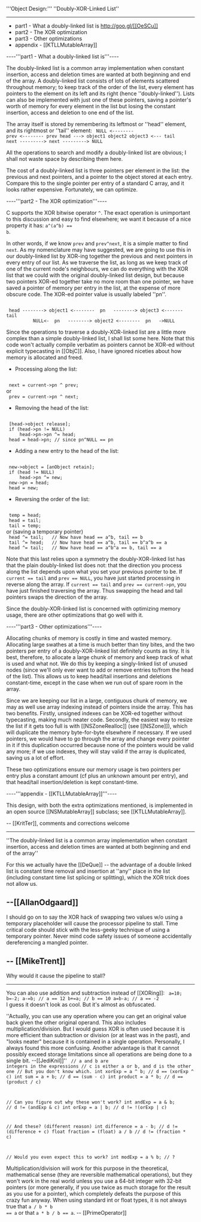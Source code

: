 '''Object Design:''' ''Doubly-XOR-Linked List''

----


* part1 - What a doubly-linked list is http://goo.gl/[[OeSCu]]
* part2 - The XOR optimization
* part3 - Other optimizations
* appendix - [[KTLLMutableArray]]


----'''part1 - What a doubly-linked list is'''----

The doubly-linked list is a common array implementation when constant insertion, access and deletion times are wanted at both beginning and end of the array. A doubly-linked list consists of lots of elements scattered throughout memory; to keep track of the order of the list, every element has pointers to the element on its left and its right (hence ''doubly-linked''). Lists can also be implemented with just one of these pointers, saving a pointer's worth of memory for every element in the list but losing the constant insertion, access and deletion to one end of the list.

The array itself is stored by remembering its leftmost or ''head'' element, and its rightmost or ''tail'' element:
<code>
            NULL   <-------- prev   <-------- prev
 head ---> object1          object2          object3 <--- tail
            next --------->  next --------->  NULL
</code>

All the operations to search and modify a doubly-linked list are obvious; I shall not waste space by describing them here.

The cost of a doubly-linked list is three pointers per element in the list: the previous and next pointers, and a pointer to the object stored at each entry. Compare this to the single pointer per entry of a standard C array, and it looks rather expensive. Fortunately, we can optimize.

----'''part2 - The XOR optimization'''----

C supports the XOR bitwise operator <code>^</code>. The exact operation is unimportant to this discussion and easy to find elsewhere; we want it because of a nice property it has: <code>a^(a^b) == b</code>.

In other words, if we know <code>prev</code> and <code>prev^next</code>, it is a simple matter to find <code>next</code>. As my nomenclature may have suggested, we are going to use this in our doubly-linked list by XOR-ing together the previous and next pointers in every entry of our list. As we traverse the list, as long as we keep track of one of the current node's neighbours, we can do everything with the XOR list that we could with the original doubly-linked list design, but because two pointers XOR-ed together take no more room than one pointer, we have saved a pointer of memory per entry in the list, at the expense of more obscure code. The XOR-ed pointer value is usually labeled ''pn''.

<code>
 head --------> object1 <--------  pn   --------> object3 <------- tail
          NULL<-  pn   --------> object2 <--------  pn   ->NULL
</code>

Since the operations to traverse a doubly-XOR-linked list are a little more complex than a simple doubly-linked list, I shall list some here. Note that this code won't actually compile verbatim as pointers cannot be XOR-ed without explicit typecasting in [[ObjC]]. Also, I have ignored niceties about how memory is allocated and freed.


* Processing along the list:
<code>
 next = current->pn ^ prev;
</code> or <code>
 prev = current->pn ^ next;
</code>

* Removing the head of the list:
<code>
 [head->object release];
 if (head->pn != NULL)
     head->pn->pn ^= head;
 head = head->pn; // since pn^NULL == pn
</code>

* Adding a new entry to the head of the list:
<code>
 new->object = [anObject retain];
 if (head != NULL)
     head->pn ^= new;
 new->pn = head;
 head = new;
</code>

* Reversing the order of the list:
<code>
 temp = head;
 head = tail;
 tail = temp;
</code> or (saving a temporary pointer)
<code>
 head ^= tail;   // Now have head == a^b, tail == b
 tail ^= head;   // Now have head == a^b, tail == b^a^b == a
 head ^= tail;   // Now have head == a^b^a == b, tail == a
</code>


Note that this last relies upon a symmetry the doubly-XOR-linked list has that the plain doubly-linked list does not: that the direction you process along the list depends upon what you set your previous pointer to be. If <code>current == tail</code> and <code>prev == NULL</code>, you have just started processing in reverse along the array. If <code>current == tail</code> and <code>prev == current->pn</code>, you have just finished traversing the array. Thus swapping the head and tail pointers swaps the direction of the array.

Since the doubly-XOR-linked list is concerned with optimizing memory usage, there are other optimizations that go well with it.

----'''part3 - Other optimizations'''----

Allocating chunks of memory is costly in time and wasted memory. Allocating large swathes at a time is much better than tiny bites, and the two pointers per entry of a doubly-XOR-linked list definitely counts as tiny. It is best, therefore, to allocate a large chunk of memory and keep track of what is used and what not. We do this by keeping a singly-linked list of unused nodes (since we'll only ever want to add or remove entries to/from the head of the list). This allows us to keep head/tail insertions and deletions constant-time, except in the case when we run out of spare room in the array.

Since we are keeping our list in a large, contiguous chunk of memory, we may as well use array indexing instead of pointers inside the array. This has two benefits. Firstly, unsigned indexes can be XOR-ed together without typecasting, making much neater code. Secondly, the easiest way to resize the list if it gets too full is with [[NSZoneRealloc]] (see [[NSZone]]), which will duplicate the memory byte-for-byte elsewhere if necessary. If we used pointers, we would have to go through the array and change every pointer in it if this duplication occurred because none of the pointers would be valid any more; if we use indexes, they will stay valid if the array is duplicated, saving us a lot of effort.

These two optimizations ensure our memory usage is two pointers per entry plus a constant amount (cf plus an unknown amount per entry), and that head/tail insertion/deletion is kept constant-time.

----'''appendix - [[KTLLMutableArray]]'''----

This design, with both the extra optimizations mentioned, is implemented in an open source [[NSMutableArray]] subclass; see [[KTLLMutableArray]].

-- [[KritTer]], comments and corrections welcome

----
''The doubly-linked list is a common array implementation when constant insertion, access and deletion times are wanted at both beginning and end of the array''

For this we actually have the [[DeQue]] -- the advantage of a double linked list is constant time removal and insertion at ''any'' place in the list (including constant time list splicing or splitting), which the XOR trick does not allow us.

--[[AllanOdgaard]]
----
I should go on to say the XOR hack of swapping two values w/o using a temporary placeholder will cause the processor pipeline to stall. Time critical code should stick with the less-geeky technique of using a temporary pointer. Never mind code safety issues of someone accidentally dereferencing a mangled pointer.

-- [[MikeTrent]]
----
Why would it cause the pipeline to stall?

----
You can also use addition and subtraction instead of [[XORing]]:
<code>
 a=10;
 b=-2;
 a-=b; // a == 12
 b+=a; // b == 10
 a=b-a; // a == -2
</code>
I guess it doesn't look as cool. But it's almost as obfuscated.

''Actually, you can use any operation where you can get an original value back given the other original operand. This also includes multiplication/division. But I would guess XOR is often used because it is more efficient than subtraction or division (or at least was in the past), and "looks neater" because it is contained in a single operation. Personally, I always found this more confusing. Another advantage is that it cannot possibly exceed storage limitations since all operations are being done to a single bit. --[[JediKnil]]''
<code>
 // a and b are integers in the expressions
 // c is either a or b, and d is the other one
 // But you don't know which.
 int xorExp = a ^ b; // d == (xorExp ^ c)
 int sum = a + b; // d == (sum - c)
 int product = a * b; // d == (product / c)
 
 // Can you figure out why these won't work?
 int andExp = a & b; // d != (andExp & c)
 int orExp = a | b; // d != !(orExp | c)
 
 // And these? (different reason)
 int difference = a - b; // d != (difference + c)
 float fraction = (float) a / b // d != (fraction * c)
 
 // Would you even expect this to work?
 int modExp = a % b; // ?
</code>

Multiplication/division will work for this purpose in the theoretical, mathematical sense (they are reversible mathematical operations), but they won't work in the real world unless you use a 64-bit integer with 32-bit pointers (or more generally, if you use twice as much storage for the result as you use for a pointer), which completely defeats the purpose of this crazy fun anyway. When using standard int or float types, it is not always true that <code>a / b * b == a</code> or that <code>a * b / b == a</code>. -- [[PrimeOperator]]